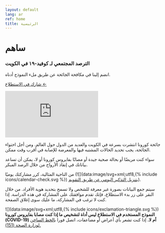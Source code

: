 ```yaml
---
layout: default
lang: ar
ref: home
title: الرئيسية
---
```

# ساهم
### الترصد المجتمعي لـ كوفيد-١٩ في الكويت

انضم إلينا في مكافحة الجائحة عن طريق ملء النموذج أدناه.

<a
href="https://survey123.arcgis.com/share/222d0a19757847c99fe3b0674e2ad932?lang=ar"
class="btn">شارك في الاستطلاع ←</a>

<div class="embed"><iframe
src="https://arcgis.com/apps/opsdashboard/index.html#/b7e0a01c38b24d7ab213a6660cc4ea40"
title="TRackCOVIDKW Contribution Totals"  frameborder="0"
allowfullscreen=""></iframe></div>

جائحة كورونا انتشرت بسرعة في الكويت والعديد من الدول حول العالم. ومن أجل احتواء الجائحة، يجب تحديد الحالات المشتبه فيها والمعرضة للإصابة في أقرب وقت ممكن.

سواء كنت مريضًا أو بحالة صحية جيدة أو مصابًا بفايروس كورونا أو لا، يمكن
أن تساعد بياناتك في إنقاذ الأرواح من خلال الرصد المبكر.

من الناحية
المثالية، كرر مشاركتك يوميًا (![](data:image/svg+xml;utf8,{% include icons/calendar-check.svg %}) [بتنزيل التذكير اليومي عن طريق التقويم](/TrackCOVIDKW.ics)).

سيتم جمع البيانات بصورة غير معرفة للشخص ولا تسمح بتحديد هوية الأفراد. من خلال
النقر على زر بدء الاستطلاع، فإنك تقدم موافقتك على المشاركة في هذه
الدراسة. إذا كنت لا ترغب في المشاركة، ما عليك سوى إغلاق الصفحة.

![](data:image/svg+xml;utf8,{% include icons/exclamation-triangle.svg %}) **النموذج المستخدم في الاستطلاع ليس أداة لتشخيص ما إذا كنت مصابا بفايروس كورونا (COVID-19) أم  لا.** إذا كنت تشعر بأي أعراض أو مضاعفات، اتصل فورا [بالخط الساخن لوزارة الصحة (151).](tel:151)
